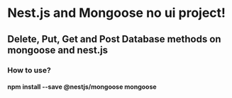 # Nest.js and Mongoose no ui project!
## Delete, Put, Get and Post Database methods on mongoose and nest.js 
### How to use?
#### npm install --save @nestjs/mongoose mongoose

